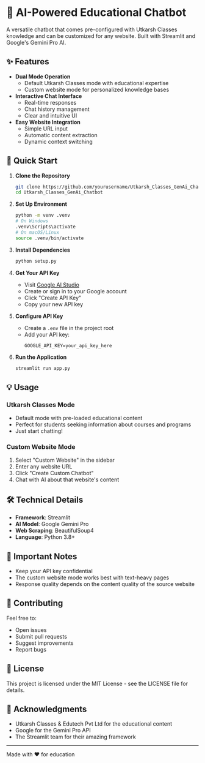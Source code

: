 # 🤖 AI-Powered Educational Chatbot

A versatile chatbot that comes pre-configured with Utkarsh Classes knowledge and can be customized for any website. Built with Streamlit and Google's Gemini Pro AI.

## ✨ Features

- **Dual Mode Operation**
  - Default Utkarsh Classes mode with educational expertise
  - Custom website mode for personalized knowledge bases
- **Interactive Chat Interface**
  - Real-time responses
  - Chat history management
  - Clear and intuitive UI
- **Easy Website Integration**
  - Simple URL input
  - Automatic content extraction
  - Dynamic context switching

## 🚀 Quick Start

1. **Clone the Repository**
   ```bash
   git clone https://github.com/yourusername/Utkarsh_Classes_GenAi_Chatbot.git
   cd Utkarsh_Classes_GenAi_Chatbot
   ```

2. **Set Up Environment**
   ```bash
   python -m venv .venv
   # On Windows
   .venv\Scripts\activate
   # On macOS/Linux
   source .venv/bin/activate
   ```

3. **Install Dependencies**
   ```bash
   python setup.py
   ```

4. **Get Your API Key**
   - Visit [Google AI Studio](https://makersuite.google.com/app/apikey)
   - Create or sign in to your Google account
   - Click "Create API Key"
   - Copy your new API key

5. **Configure API Key**
   - Create a `.env` file in the project root
   - Add your API key:
     ```text
     GOOGLE_API_KEY=your_api_key_here
     ```

6. **Run the Application**
   ```bash
   streamlit run app.py
   ```

## 💡 Usage

### Utkarsh Classes Mode
- Default mode with pre-loaded educational content
- Perfect for students seeking information about courses and programs
- Just start chatting!

### Custom Website Mode
1. Select "Custom Website" in the sidebar
2. Enter any website URL
3. Click "Create Custom Chatbot"
4. Chat with AI about that website's content

## 🛠️ Technical Details

- **Framework**: Streamlit
- **AI Model**: Google Gemini Pro
- **Web Scraping**: BeautifulSoup4
- **Language**: Python 3.8+

## 📝 Important Notes

- Keep your API key confidential
- The custom website mode works best with text-heavy pages
- Response quality depends on the content quality of the source website

## 🤝 Contributing

Feel free to:
- Open issues
- Submit pull requests
- Suggest improvements
- Report bugs

## 📄 License

This project is licensed under the MIT License - see the LICENSE file for details.

## 🙏 Acknowledgments

- Utkarsh Classes & Edutech Pvt Ltd for the educational content
- Google for the Gemini Pro API
- The Streamlit team for their amazing framework

---
Made with ❤️ for education

 
